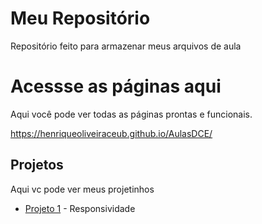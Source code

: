 # Meu Repositório

Repositório feito para armazenar meus arquivos de aula

# Acessse as páginas aqui
Aqui você pode ver todas as páginas prontas e funcionais.

https://henriqueoliveiraceub.github.io/AulasDCE/

## Projetos
Aqui vc pode ver meus projetinhos

- [Projeto 1](Aula-6-Html-e-Css/Aula-6/index/index.html) - Responsividade
